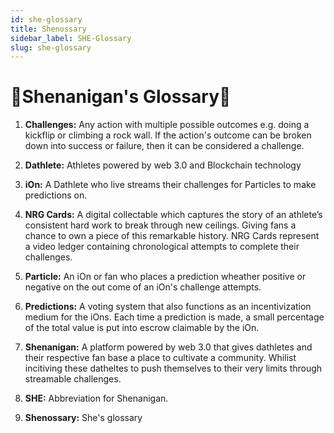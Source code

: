 ```yaml
---
id: she-glossary
title: Shenossary
sidebar_label: SHE-Glossary
slug: she-glossary
---
```


# 🤸Shenanigan's Glossary🤸

1. **Challenges:** Any action with multiple possible outcomes e.g. doing a kickflip or climbing a rock wall. If the action's outcome can be broken down into success or failure, then it can be considered a challenge.

2. **Dathlete:** Athletes powered by web 3.0 and Blockchain technology

3. **iOn:** A Dathlete who live streams their challenges for Particles to make predictions on.

4. **NRG Cards:** A digital collectable which captures the story of an athlete’s consistent hard work to break through new ceilings. Giving fans a chance to own a piece of this remarkable history. NRG Cards represent a video ledger containing chronological attempts to complete their challenges.

5. **Particle:** An iOn or fan who places a prediction wheather positive or negative on the out come of an iOn's challenge attempts.

6. **Predictions:** A voting system that also functions as an incentivization medium for the iOns. Each time a prediction is made, a small percentage of the total value is put into escrow claimable by the iOn. 

7. **Shenanigan:** A platform powered by web 3.0 that gives dathletes and their respective fan base a place to cultivate a community. Whilist incitiving these datheltes to push themselves to their very limits through streamable challenges. 

8. **SHE:** Abbreviation for Shenanigan.

9. **Shenossary:** She's glossary